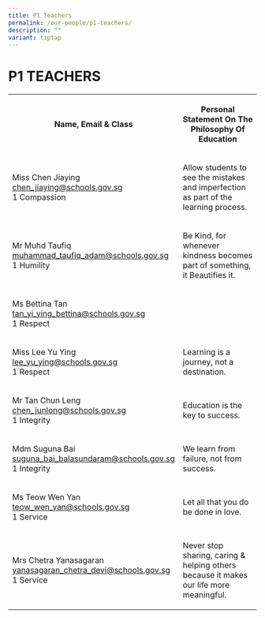 ```yaml
---
title: P1 Teachers
permalink: /our-people/p1-teachers/
description: ""
variant: tiptap
---
```

<h1><strong>P1 TEACHERS</strong></h1>
<table style="minWidth: 50px">
<colgroup>
<col>
<col>
</colgroup>
<tbody>
<tr>
<th rowspan="1" colspan="1">
<p>Name, Email &amp; Class</p>
</th>
<th rowspan="1" colspan="1">
<p>Personal Statement On The Philosophy Of Education</p>
</th>
</tr>
<tr>
<td rowspan="1" colspan="1">
<p>Miss Chen Jiaying
<br><a href="mailto:chen_jiaying@schools.gov.sg" rel="noopener noreferrer nofollow" target="_blank">chen_jiaying@schools.gov.sg</a> 
<br>1 Compassion</p>
</td>
<td rowspan="1" colspan="1">
<p>Allow students to see the mistakes and imperfection as part of the learning
process.</p>
</td>
</tr>
<tr>
<td rowspan="1" colspan="1">
<p>Mr Muhd Taufiq
<br><a href="mailto:muhammad_taufiq_adam@schools.gov.sg" rel="noopener noreferrer nofollow" target="_blank">muhammad_taufiq_adam@schools.gov.sg</a> 
<br>1 Humility</p>
</td>
<td rowspan="1" colspan="1">
<p>Be Kind, for whenever kindness becomes part of something, it Beautifies
it.</p>
</td>
</tr>
<tr>
<td rowspan="1" colspan="1">
<p>Ms Bettina Tan
<br><a href="mailto:tan_yi_ying_bettina@schools.gov.sg" rel="noopener noreferrer nofollow" target="_blank">tan_yi_ying_bettina@schools.gov.sg</a>
<br>1 Respect</p>
</td>
<td rowspan="1" colspan="1">
<p></p>
</td>
</tr>
<tr>
<td rowspan="1" colspan="1">
<p>Miss Lee Yu Ying
<br><a href="mailto:lee_yu_ying@schools.gov.sg" rel="noopener noreferrer nofollow" target="_blank">lee_yu_ying@schools.gov.sg</a> 
<br>1 Respect</p>
</td>
<td rowspan="1" colspan="1">
<p>Learning is a journey, not a destination.</p>
</td>
</tr>
<tr>
<td rowspan="1" colspan="1">
<p>Mr Tan Chun Leng
<br><a href="mailto:chen_junlong@schools.gov.sg" rel="noopener noreferrer nofollow" target="_blank">chen_junlong@schools.gov.sg</a> 
<br>1 Integrity</p>
</td>
<td rowspan="1" colspan="1">
<p>Education is the key to success.</p>
</td>
</tr>
<tr>
<td rowspan="1" colspan="1">
<p>Mdm Suguna Bai
<br><a href="mailto:suguna_bai_balasundaram@schools.gov.sg" rel="noopener noreferrer nofollow" target="_blank">suguna_bai_balasundaram@schools.gov.sg</a>
<br>1 Integrity</p>
</td>
<td rowspan="1" colspan="1">
<p>We learn from failure, not from success.</p>
</td>
</tr>
<tr>
<td rowspan="1" colspan="1">
<p>Ms Teow Wen Yan
<br><a href="mailto:teow_wen_yan@schools.gov.sg" rel="noopener noreferrer nofollow" target="_blank">teow_wen_yan@schools.gov.sg</a> 
<br>1 Service</p>
</td>
<td rowspan="1" colspan="1">
<p>Let all that you do be done in love.</p>
</td>
</tr>
<tr>
<td rowspan="1" colspan="1">
<p>Mrs Chetra Yanasagaran
<br><a href="mailto:yanasagaran_chetra_devi@schools.gov.sg" rel="noopener noreferrer nofollow" target="_blank">yanasagaran_chetra_devi@schools.gov.sg</a> 
<br>1 Service</p>
</td>
<td rowspan="1" colspan="1">
<p>Never stop sharing, caring &amp; helping others because it makes our life
more meaningful.</p>
</td>
</tr>
</tbody>
</table>
<p></p>